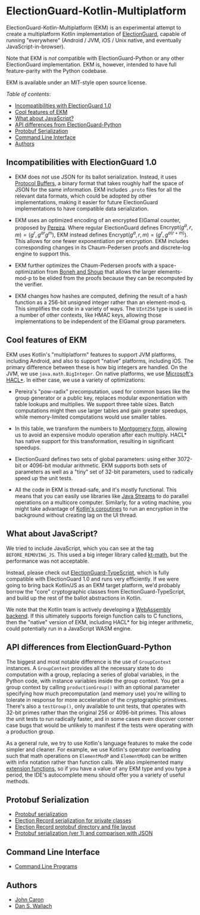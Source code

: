 # ElectionGuard-Kotlin-Multiplatform
ElectionGuard-Kotlin-Multiplatform (EKM) is an experimental attempt to create a multiplatform Kotlin implementation of 
[ElectionGuard](https://github.com/microsoft/electionguard), capable of running
"everywhere" (Android / JVM, iOS / Unix native, and eventually JavaScript-in-browser).

Note that EKM is *not* compatible with ElectionGuard-Python or any other
ElectionGuard implementation. EKM is, however, intended to have full feature-parity
with the Python codebase.

EKM is available under an MIT-style open source license.

*Table of contents*:
- [Incompatibilities with ElectionGuard 1.0](#incompatibilities-with-electionguard-10)
- [Cool features of EKM](#cool-features-of-ekm)
- [What about JavaScript?](#what-about-javascript)
- [API differences from ElectionGuard-Python](#api-differences-from-electionguard-python)
- [Protobuf Serialization](#protobuf-serialization)
- [Command Line Interface](#command-line-interface)
- [Authors](#authors)

## Incompatibilities with ElectionGuard 1.0

- EKM does not use JSON for its ballot serialization. Instead, it uses [Protocol Buffers](https://en.wikipedia.org/wiki/Protocol_Buffers), a binary format
  that takes roughly half the space of JSON for the same information. EKM includes `.proto` files for all
  the relevant data formats, which could be adopted by other implementations,
  making it easier for future ElectionGuard implementations to have compatible
  data serialization.

- EKM uses an optimized encoding of an encrypted ElGamal counter, proposed by [Pereira](https://perso.uclouvain.be/olivier.pereira/). Where regular
  ElectionGuard defines $\mathrm{Encrypt}(g^a, r, m) = \left(g^r, g^{ar}g^m\right)$,
  EKM instead defines $\mathrm{Encrypt}(g^a, r, m) = \left(g^r, g^{a(r + m)}\right)$.
  This allows for one fewer exponentiation per encryption. EKM includes corresponding
  changes in its Chaum-Pedersen proofs and discrete-log engine to support this.

- EKM further optimizes the Chaum-Pedersen proofs with a space-optimization from [Boneh and Shoup](http://toc.cryptobook.us/) that allows
  the larger elements-mod-p to be elided from the proofs because they can be recomputed by the verifier.

- EKM changes how hashes are computed, defining the result of a hash function as
  a 256-bit unsigned integer rather than an element-mod-q. This simplifies the code 
  in a variety of ways. The `UInt256` type is used in a number of other contexts,
  like HMAC keys, allowing those implementations to be independent of the ElGamal group parameters.

## Cool features of EKM

EKM uses Kotlin's "multiplatform" features to support JVM platforms, including
Android, and also to support "native" platforms, including iOS. The primary
difference between these is how big integers are handled. On the JVM, we
use `java.math.BigInteger`. On native platforms, we use [Microsoft's HACL*](https://www.microsoft.com/en-us/research/publication/hacl-a-verified-modern-cryptographic-library/). In either case, we use a variety of optimizations: 

- Pereira's "pow-radix" precomputation, used for common bases like
  the group generator or a public key, replaces modular exponentiation with
  table lookups and multiplies. We support three table sizes. Batch computations
  might then use larger tables and gain greater speedups, while memory-limited
  computations would use smaller tables.

- In this table, we transform the numbers to [Montgomery form](https://en.wikipedia.org/wiki/Montgomery_modular_multiplication), allowing us
  to avoid an expensive modulo operation after each multiply. HACL* has native support
  for this transformation, resulting in significant speedups.

- ElectionGuard defines two sets of global parameters: using either 3072-bit
  or 4096-bit modular arithmetic. EKM supports both sets of parameters as well as a
  "tiny" set of 32-bit parameters, used to radically speed up the unit tests.

- All the code in EKM is thread-safe, and it's mostly functional. This
  means that you can easily use libraries like [Java Streams](https://docs.oracle.com/javase/tutorial/collections/streams/parallelism.html)
  to do parallel operations on a multicore computer. Similarly, for a voting
  machine, you might take advantage of [Kotlin's coroutines](https://kotlinlang.org/docs/coroutines-guide.html)
  to run an encryption in the background without creating lag on the UI thread.

## What about JavaScript?

We tried to include JavaScript, which you can see at the tag `BEFORE_REMOVING_JS`. This
used a big integer library called [kt-math](https://github.com/gciatto/kt-math),
but the performance was not acceptable.

Instead, please check out [ElectionGuard-TypeScript](https://github.com/danwallach/ElectionGuard-TypeScript),
which is fully compatible with ElectionGuard 1.0 and runs very efficiently.
If we were going to bring back Kotlin/JS as an EKM target platform, we'd probably borrow the "core"
cryptographic classes from ElectionGuard-TypeScript, and build up the rest
of the ballot abstractions in Kotlin.

We note that the Kotlin team is actively developing a [WebAssembly backend](https://youtrack.jetbrains.com/issue/KT-46773).
If this ultimately supports foreign function calls to C functions, then the
"native" version of EKM, including HACL* for big integer arithmetic, could potentially run in a JavaScript WASM engine.

## API differences from ElectionGuard-Python

The biggest and most notable difference is the use of `GroupContext` instances. A `GroupContext` provides
all the necessary state to do computation with a group, replacing a series of global variables, in 
the Python code, with instance variables inside the group context. You get a group context by calling `productionGroup()`
with an optional parameter specifying how much precomputation (and memory use) you're willing to tolerate
in response for more acceleration of the cryptographic primitives. There's also a `testGroup()`, only
available to unit tests, that operates with 32-bit primes rather than the original 256 or 4096-bit primes. This 
allows the unit tests to run radically faster, and in some cases even discover corner case bugs that would
be unlikely to manifest if the tests were operating with a production group.

As a general rule, we try to use Kotlin's language features to make the code
simpler and cleaner. For example, we use Kotlin's operator overloading such
that math operations on `ElementModP` and `ElementModQ` can be written with
infix notation rather than function calls. We also implemented many 
[extension functions](https://kotlinlang.org/docs/extensions.html), so if you have a value of any EKM type and you type
a period, the IDE's autocomplete menu should offer you a variety of useful
methods.

## Protobuf Serialization
* [Protobuf serialization](https://github.com/danwallach/electionguard-kotlin-multiplatform/blob/main/docs/ProtoSerializationSpec2.md)
* [Election Record serialization for private classes](https://github.com/danwallach/electionguard-kotlin-multiplatform/blob/main/docs/ProtoSerializationPrivate.md)
* [Election Record protobuf directory and file layout](https://github.com/danwallach/electionguard-kotlin-multiplatform/blob/main/docs/ElectionRecord.md)
* [Protobuf serialization (ver 1) and comparison with JSON](https://github.com/danwallach/electionguard-kotlin-multiplatform/blob/main/docs/ProtoSerializationSpec1.md)

## Command Line Interface
* [Command Line Programs](https://github.com/danwallach/electionguard-kotlin-multiplatform/blob/main/docs/CommandLineInterface.md)


## Authors
- [John Caron](https://github.com/JohnLCaron)
- [Dan S. Wallach](https://www.cs.rice.edu/~dwallach/)